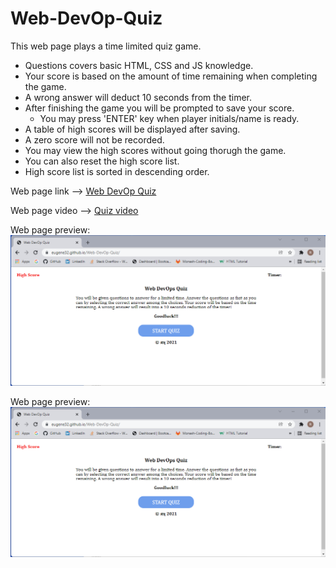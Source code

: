 # Web-DevOp-Quiz

This web page plays a time limited quiz game.

* Questions covers basic HTML, CSS and JS knowledge.
* Your score is based on the amount of time remaining when completing the game.
* A wrong answer will deduct 10 seconds from the timer.
* After finishing the game you will be prompted to save your score.
    * You may press 'ENTER' key when player initials/name is ready.
* A table of high scores will be displayed after saving.
* A zero score will not be recorded.
* You may view the high scores without going thorugh the game.
* You can also reset the high score list.
* High score list is sorted in descending order.

Web page link --> [Web DevOp Quiz](https://eugene32.github.io/Web-DevOp-Quiz/)

Web page video --> [Quiz video](https://watch.screencastify.com/v/a8jLEuFpYRggUzDPUIu4)

Web page preview:
![alt text][logo]

[logo]: assets/Web-DevOps-Quiz-demo.png "Web DevOps Quiz"

Web page preview:
![alt text][logo]

[logo]: https://watch.screencastify.com/v/a8jLEuFpYRggUzDPUIu4 "Web Video"



